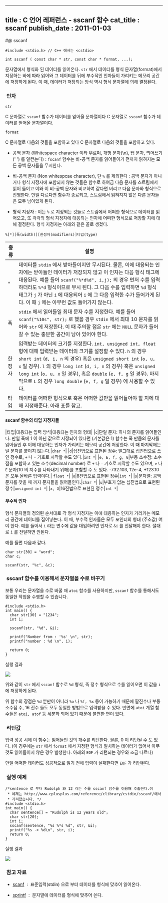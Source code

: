----------------
title : C 언어 레퍼런스 - sscanf 함수
cat_title :  sscanf
publish_date : 2011-01-03
--------------


#@ sscanf

```info-format
#include <stdio.h> // C++ 에서는 <cstdio>

int sscanf ( const char * str, const char * format, ...);
```


문자열에서 형식화 된 데이터를 읽어온다.
`str` 에서 데이터를 형식 문자열(format)에서 지정하는 바에 따라 읽어와 그 데이터를 뒤에 부수적인 인자들이 가리키는 메모리 공간에 저장하게 된다. 이 때, 데이터가 저장되는 방식 역시 형식 문자열에 의해 결정된다.



###  인자


`str`

C 문자열로 `sscanf` 함수가 데이터를 얻어올 문자열이다 C 문자열로 `sscanf` 함수가 데이터를 얻어올 문자열이다.

`format`

C 문자열로 다음의 것들을 포함하고 있다 C 문자열로 다음의 것들을 포함하고 있다.

* 공백 문자 (Whitespace character 이라 부르며, 개행 문자(\n), 탭 문자, 띄어쓰기(' ') 를 일컫는다) : `fscanf` 함수는 비-공백 문자를 읽어들이기 전까지 읽혀지는 모든 공백 문자들을 무시한다.

* 비-공백 문자 (Non whitespcae character), 단 `%` 를 제외한다 : 공백 문자가 아니거나 형식 지정자에 포함되지 않는 것들은 함수로 하여금 다음 문자를 스트림에서 읽어 들이고 이와 이 비-공백 문자와 비교하여 같다면 버리고 다음 문자와 형식으로 진행한다. 만일 다르다면 함수가 종료되고, 스트림에서 읽혀지지 않은 다른 문자들은 모두 남아있게 된다.

* 형식 지정자 : 이는 `%` 로 지정되는 것들로 스트림에서 어떠한 형식으로 데이터를 읽어오고, 또 각각의 형식 지정자에 대응되는 인자에 어떠한 형식으로 저장할 지에 대해 결정한다. 형식 지정자는 아래와 같은 꼴로 생겼다.


```info
%[*][폭(width)][한정자(modifiers)]타입(type)
```

|종류|설명|
|----|----|
|`*`| 데이터를 `stdin` 에서 받아들이지만 무시된다. 물론, 이에 대응되는 인자에는 받아들인 데이터가 저장되지 않고 이 인자는 다음 형식 태그에 대응된다. 예를 들어 `scanf("%*d%d", i,j);` 의 경우 먼저 수를 입력하더라도 `%*d` 형식이므로 무시 된다. 그 다음 수를 입력하면 `%d` 형식 태그가 `j` 가 아닌 `i` 에 대응되어 `i` 에 그 다음 입력한 수가 들어가게 된다. 이 때 `j` 에는 아무런 값도 들어가지 않는다.|
|폭|`stdin` 에서 읽어들일 최대 문자 수를 지정한다. 예를 들어 `scanf("%10s", str);` 로 했을 경우 `stdin` 에서 최대 10 문자를 읽어와 `str` 에 저장한다. 이 때 주의할 점은 `str` 에는 `NULL` 문자가 들어갈 수 있는 충분한 공간이 남아 있어야 한다.|
|한정자|입력받는 데이터의 크기를 지정한다. `int, unsigned int, float` 형에 대해 입력받는 데이터의 크기를 설정할 수 있다. `h` 의 경우 `short int` (`d, i, n` 의 경우) 혹은 `unsigned short int` (`o, u, x` 일 경우). `l` 의 경우 `long int` (`d, i, n` 의 경우) 혹은 `unsigned long int` (`o, u, x` 일 경우), 혹은 `double` (`e, f, g` 일 경우). 마지막으로 `L` 의 경우 `long double` (`e, f, g` 일 경우) 에 사용할 수 있다.|
|타입|데이터를 어떠한 형식으로 혹은 어떠한 값만을 읽어들어야 할 지에 대해 지정해준다. 아래 표를 참고.|

#### sscanf 함수의 타입 지정자들

|타입|대응되는 입력 방식|대응되는 인자의 형태|
|`c`|단일 문자: 하나의 문자를 읽어들인다. 만일 폭에 1 이 아닌 값으로 지정되어 있다면 (기본값은 1) 함수는 폭 만큼의 문자를 읽어들인 후 이에 대응하는 인자가 가리키는 메모리 공간에 저장한다. 이 때 마지막에는 널 문자를 붙이지 않는다.|`char *`|
|`d`|십진법으로 표현된 정수: 말그대로 십진법으로 쓰인 정수로, `+` 나 `-` 기호로 시작할 수도 있다.|`int *`|
|`e, E, f, g, G`|부동 소수점: 소수점을 포함하고 있는 소수(decimal number) 로 `+` 나 `-` 기호로 시작할 수도 있으며, `e` 나 `E` 문자(10 의 지수를 나타내기 위해)를 포함할 수 도 있다. -732.103, 12e-4, +123.10 은 모두 올바른 입력이다.| `float *`|
|`o`|8진법으로 표현된 정수|`int *`|
|`s`|문자열: 공백문자를 찾을 때 까지 문자들을 읽어들인다.|`char *`|
|`u`|부호가 없는 십진법으로 표현된 정수|`unsigned int *`|
|`x, X`|16진법으로 표현된 정수|`int *`|

#### 부수적 인자

형식 문자열의 정의된 순서대로 각 형식 지정자는 이에 대응하는 인자가 가리키는 메모리 공간에 데이터를 집어넣는다. 이 때, 부수적 인자들은 모두 포인터의 형태 (주소값) 여야 한다. 예를 들어서 `i` 라는 변수에 값을 대입하려면 인자로 `&i` 를 전달해야 한다. 절대로 `i` 를 전달하면 안된다.

예를 들면 다음과 같다.

```cpp-formatted
char str[30] = "word";
char c;

sscanf(str, "%c", &c);
```




###  sscanf 함수를 이용해서 문자열을 수로 바꾸기


보통 우리는 문자열을 수로 바꿀 때 `atoi` 함수를 사용하지만, `sscanf` 함수를 통해서도 동일한 작업을 수행할 수 있습니다.

```cpp-formatted
#include <stdio.h>
int main() {
  char str[30] = "1234";
  int i;

  sscanf(str, "%d", &i);

  printf("Number from : '%s' \n", str);
  printf("number : %d \n", i);

  return 0;
}
```

실행 결과


![](http://img1.daumcdn.net/thumb/R1920x0/?fname=http%3A%2F%2Fcfile4.uf.tistory.com%2Fimage%2F2019520D4B8290B942A3FF)

위와 같이 `str` 에서 `sscanf` 함수로 `%d` 형식, 즉 정수 형식으로 수를 읽어오면 이 값을 `i` 에 저장하게 된다.

위 함수의 장점은 `%d` 뿐만이 아니라 `%o` 나 `%f, %x` 등이 가능하기 때문에 팔진수나 부동소수점 수, 16 진수 들도 모두 동일한 방법으로 입력받을 수 있다. 반면에 `atoi` 계열 함수들은 `atoi, atof` 등 세분화 되어 있기 때문에 불편한 면이 있다.


###  리턴값


입력 성공 시에 이 함수는 읽어들인 것의 개수를 리턴한다. 물론, 0 이 리턴될 수 도 있다. (이 경우에는 `str` 에서 `format` 에서 지정한 형식과 일치하는 데이터가 없어서 아무것도 읽어들이지 않은 경우 발생한다. 아래의 `EOF` 가 리턴되는 경우와 조금 다르다)

만일 어떠한 데이터도 성공적으로 읽기 전에 입력이 실패한다면 `EOF` 가 리턴된다.



###  실행 예제



```cpp-formatted
/*sentence 로 부터 Rudolph 와 12 라는 수를 sscanf 함수를 이용해 추출한다.이
 * 예제는 http://www.cplusplus.com/reference/clibrary/cstdio/sscanf/에서
 * 가져왔습니다. */
#include <stdio.h>
int main() {
  char sentence[] = "Rudolph is 12 years old";
  char str[20];
  int i;
  sscanf(sentence, "%s %*s %d", str, &i);
  printf("%s -> %d\n", str, i);
  return 0;
}
```


실행 결과


![](http://img1.daumcdn.net/thumb/R1920x0/?fname=http%3A%2F%2Fcfile8.uf.tistory.com%2Fimage%2F166187534D209A7F15737F)




###  참고 자료





*  [scanf](http://itguru.tistory.com/36)  :  표준입력(stdin) 으로 부터 데이터를 형식에 맞추어 읽어온다.

*  [sprintf](http://itguru.tistory.com/66)  :  문자열에 데이터를 형식에 맞추어 쓴다.